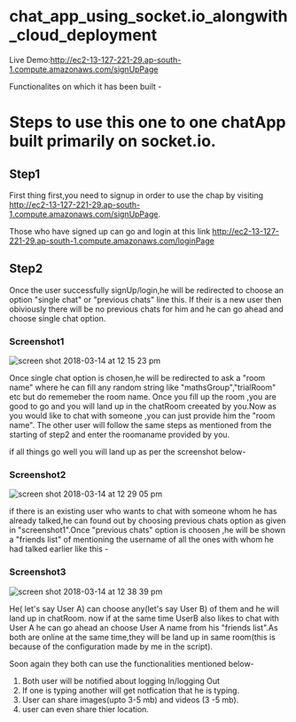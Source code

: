 # chat_app_using_socket.io_alongwith_cloud_deployment

Live Demo:http://ec2-13-127-221-29.ap-south-1.compute.amazonaws.com/signUpPage

Functionalites on which it has been built -



# Steps to use this one to one chatApp built primarily on socket.io.

## Step1
First thing first,you need to signup in order to use the chap by visiting http://ec2-13-127-221-29.ap-south-1.compute.amazonaws.com/signUpPage.

Those who have signed up can go and login at this link http://ec2-13-127-221-29.ap-south-1.compute.amazonaws.com/loginPage

## Step2 

Once the user successfully signUp/login,he will be redirected to choose an option "single chat" or "previous chats" line this.
If their is a new user then obiviously there will be no previous chats for him and he can go ahead and choose single chat option.

### Screenshot1
![screen shot 2018-03-14 at 12 15 23 pm](https://user-images.githubusercontent.com/16476315/37387216-92c3c376-2781-11e8-8ade-2a378e525966.png)

Once single chat option is chosen,he will be redirected to ask a "room name" where he can fill any random string like "mathsGroup","trialRoom" etc but do rememeber the room name.
Once you fill up the room ,you are good to go and you will land up in the chatRoom creeated by you.Now as you would like to chat with someone ,you can just provide him the "room name".
The other user will follow the same steps as mentioned from the starting of step2 and enter the roomaname provided by you.

if all things go well you will land up as per the screenshot below-

### Screenshot2
![screen shot 2018-03-14 at 12 29 05 pm](https://user-images.githubusercontent.com/16476315/37387680-6880ce54-2783-11e8-8d1c-a8cb61516908.png)

if there is an existing user who wants to chat with someone whom he has already talked,he can found out by choosing previous chats option as given in "screenshot1".Once "previous chats" option is choosen ,he will be shown a "friends list" of mentioning the username of all the ones with whom he had talked earlier like this -

### Screenshot3
![screen shot 2018-03-14 at 12 38 39 pm](https://user-images.githubusercontent.com/16476315/37387994-b135df30-2784-11e8-956a-f0d3d6af479c.png)

He( let's say User A) can choose any(let's say User B) of them and he will land up in chatRoom. now if at the same time UserB also likes to chat with User A he can go ahead an choose User A name from his "friends list".As both are online at the same time,they will be land up in same room(this is because of the configuration made by me in the script).

Soon again they both can use the functionalities mentioned below-

1. Both user will be notified about logging In/logging Out 
2. If one is typing another will get notfication that he is typing.
3. User can share images(upto 3-5 mb) and videos (3 -5 mb).
4. user can even share thier location.



